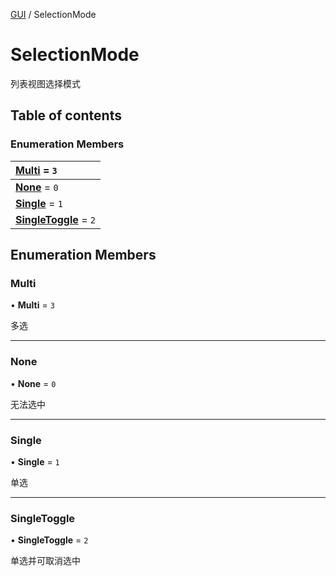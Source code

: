 [GUI](../groups/GUI.GUI.md) / SelectionMode

# SelectionMode <Badge type="tip" text="Enumeration" /> <Score text="SelectionMode" />

列表视图选择模式

## Table of contents

### Enumeration Members <Score text="Enumeration" /> 
| **[Multi](mw.SelectionMode.md#multi)** = ``3``  |
| :----- |
| **[None](mw.SelectionMode.md#none)** = ``0`` |
| **[Single](mw.SelectionMode.md#single)** = ``1`` |
| **[SingleToggle](mw.SelectionMode.md#singletoggle)** = ``2`` |

## Enumeration Members

### Multi <Score text="Multi" /> 

• **Multi** = ``3``

多选

___

### None <Score text="None" /> 

• **None** = ``0``

无法选中

___

### Single <Score text="Single" /> 

• **Single** = ``1``

单选

___

### SingleToggle <Score text="SingleToggle" /> 

• **SingleToggle** = ``2``

单选并可取消选中
